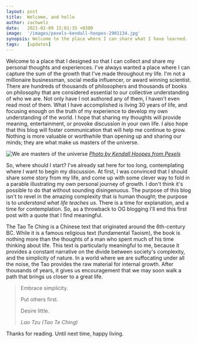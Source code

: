 ```yaml
---
layout: post
title:  Welcome, and hello
author: zachwelz
date:   2021-02-09 15:01:35 +0300
image:  '/images/pexels-kendall-hoopes-2901134.jpg'
synopsis: Welcome to the place where I can share what I have learned.
tags:   [updates]
---
```

Welcome to a place that I designed so that I can collect and share my personal thoughts and experiences. I've always wanted a place where I can capture the sum of the growth that I've made throughout my life. I'm not a millionaire businessman, social media influencer, or award winning scientist. There are hundreds of thousands of philosophers and thousands of books on philosophy that are considered essential to our collective understanding of who we are. Not only have I not authored any of them, I haven't even read most of them. What I have accomplished is living 30 years of life, and focusing enough on the truth of my experience to develop my own understanding of the world. I hope that sharing my thoughts will provide meaning, entertainment, or provoke discussion in your own life. I also hope that this blog will foster communication that will help me continue to grow. Nothing is more valuable or worthwhile than opening up and sharing our minds; they are what make us masters of the universe. 

![We are masters of the universe]({{site.baseurl}}/images/pexels-kendall-hoopes-2901134.jpg)
*[Photo by Kendall Hoopes from Pexels](https://www.pexels.com/photo/silhouette-photography-of-people-2901134/)*

So, where should I start? I've already sat here for too long, contemplating where I want to begin my discussion. At first, I was convinced that I should share some story from my life, and come up with some clever way to fold in a parable illustrating my own personal journey of growth. I don't think it's possible to do that without sounding disingenuous. The purpose of this blog isn't to revel in the amazing complexity that is human thought; the purpose is to *understand what life teaches us*. There is a time for explanation, and a time for contemplation. So, as a throwback to OG blogging I'll end this first post with a quote that I find meaningful. 

The Tao Te Ching is a Chinese text that originated around the 6th-century BC. While it is a famous religious text (fundamental Taoism), the book is nothing more than the thoughts of a man who spent much of his time thinking about life. This text is particularly meaningful to me, because it provides a constant narrative on the divide between society's complexity, and the simplicity of nature. In a world where we are suffocating under all the noise, the Tao provides the raw material for internal growth. After thousands of years, it gives us encouragement that we may soon walk a path that brings us closer to a great life. 

> Embrace simplicity.
>
> Put others first.
>
> Desire little.
>
> <cite>Lao Tzu (*Tao Te Ching*)</cite>

Thanks for reading. Until next time, happy living. 